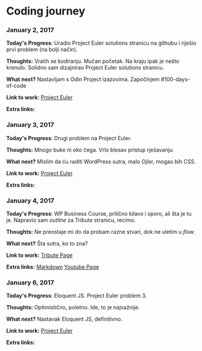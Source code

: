 # Coding journey


### January 2, 2017

**Today's Progress**: Uradio Project Euler solutions stranicu na githubu i riješio prvi problem (na bolji način).

**Thoughts:** Vratih se kodiranju. Mučan početak. Na kraju ipak je nešto krenulo. Solidno sam dizajnirao Project Euler solutions stranicu.

**What next?** Nastavljam s Odin Project izazovima. Započinjem #100-days-of-code 

**Link to work:** 
[Project Euler](https://ugitch.github.io/project_euler/)

**Extra links:**


### January 3, 2017

**Today's Progress**: Drugi problem na Project Euler.

**Thoughts:** Mnogo buke ni oko čega. Vrlo blesav pristup rješavanju.

**What next?** Mislim da ću raditi WordPress sutra, malo Ojler, mogao bih CSS.

**Link to work:** 
[Project Euler](https://github.com/ugitch/project_euler)

**Extra links:**


### January 4, 2017

**Today's Progress**: 
WP Business Course, prilično kilavo i sporo, ali šta je tu je.
Napravio sam *outline* za Tribute stranicu, recimo.

**Thoughts:** Ne preostaje mi do da probam razne stvari, dok ne uletim u *flow*.

**What next?** Šta sutra, ko to zna?

**Link to work:**
[Tribute Page](https://github.com/ugitch/tribute-page)

**Extra links:**
[Markdown](http://daringfireball.net/projects/markdown/dingus)
[Youtube Page](http://www.theodinproject.com/courses/html5-and-css3/lessons/embedding-images-and-video)


### January 6, 2017

**Today's Progress**: Eloquent JS. Project Euler problem 3.

**Thoughts:** Optimistično, poletno. Ide, to je najvažnije.

**What next?** Nastavak Eloquent JS, definitivno.

**Link to work:**
[Project Euler](https://github.com/ugitch/project_euler)

**Extra links:**
